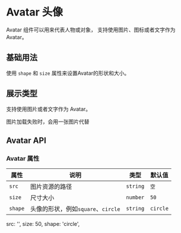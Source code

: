 # Avatar 头像

<p>Avatar 组件可以用来代表人物或对象， 支持使用图片、图标或者文字作为 Avatar。</p>

## 基础用法

<p>
使用 <code>shape</code> 和 <code>size</code> 属性来设置Avatar的形状和大小。
</p>

<demo vue="../../example/avatar/base.vue"></demo>

## 展示类型

<p>
支持使用图片或者文字作为 Avatar。
</p>

<demo vue="../../example/avatar/src.vue"></demo>

<p>图片加载失败时，会用一张图片代替</p>

<demo vue="../../example/avatar/error.vue"></demo>

## Avatar API

### Avatar 属性

| 属性       | 说明     | 类型      | 默认值    |
| ---------- | -------- | --------- | --------- |
| `src`     | 图片资源的路径 | `string`  | `空` |
| `size`     | 尺寸大小 | `number`  | `50` |
| `shape`     | 头像的形状，例如`square`、`circle` | `string`  | `circle` |

  src: '',
  size: 50,
  shape: 'circle',
